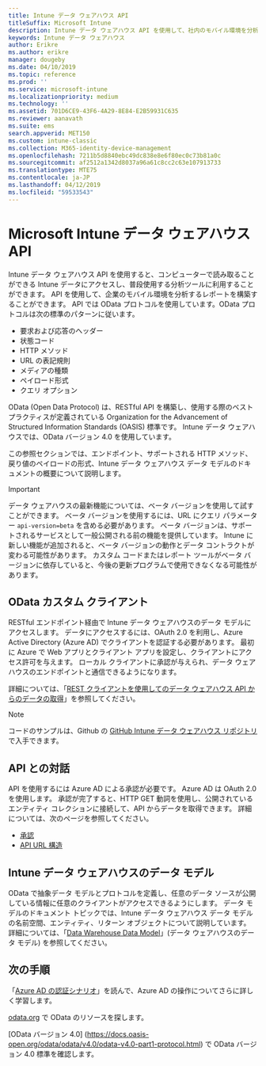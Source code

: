 ```yaml
---
title: Intune データ ウェアハウス API
titleSuffix: Microsoft Intune
description: Intune データ ウェアハウス API を使用して、社内のモバイル環境を分析できるレポートを構築できます。
keywords: Intune データ ウェアハウス
author: Erikre
ms.author: erikre
manager: dougeby
ms.date: 04/10/2019
ms.topic: reference
ms.prod: ''
ms.service: microsoft-intune
ms.localizationpriority: medium
ms.technology: ''
ms.assetid: 701D6CE9-43F6-4A29-8E84-E2B59931C635
ms.reviewer: aanavath
ms.suite: ems
search.appverid: MET150
ms.custom: intune-classic
ms.collection: M365-identity-device-management
ms.openlocfilehash: 7211b5d8840ebc49dc838e8e6f80ec0c73b81a0c
ms.sourcegitcommit: af2512a1342d8037a96a61c8cc2c63e107913733
ms.translationtype: MTE75
ms.contentlocale: ja-JP
ms.lasthandoff: 04/12/2019
ms.locfileid: "59533543"
---
```

#  <a name="microsoft-intune-data-warehouse-api"></a>Microsoft Intune データ ウェアハウス API

Intune データ ウェアハウス API を使用すると、コンピューターで読み取ることができる Intune データにアクセスし、普段使用する分析ツールに利用することができます。 API を使用して、企業のモバイル環境を分析するレポートを構築することができます。 API では OData プロトコルを使用しています。OData プロトコルは次の標準のパターンに従います。

  -   要求および応答のヘッダー
  -   状態コード
  -   HTTP メソッド
  -   URL の表記規則
  -   メディアの種類
  -   ペイロード形式
  -   クエリ オプション

OData (Open Data Protocol) は、RESTful API を構築し、使用する際のベスト プラクティスが定義されている Organization for the Advancement of Structured Information Standards (OASIS) 標準です。 Intune データ ウェアハウスでは、OData バージョン 4.0 を使用しています。

この参照セクションでは、エンドポイント、サポートされる HTTP メソッド、戻り値のペイロードの形式、Intune データ ウェアハウス データ モデルのドキュメントの概要について説明します。

> [!Important]  
> データ ウェアハウスの最新機能については、ベータ バージョンを使用して試すことができます。 ベータ バージョンを使用するには、URL にクエリ パラメーター `api-version=beta` を含める必要があります。 ベータ バージョンは、サポートされるサービスとして一般公開される前の機能を提供しています。 Intune に新しい機能が追加されると、ベータ バージョンの動作とデータ コントラクトが変わる可能性があります。 カスタム コードまたはレポート ツールがベータ バージョンに依存していると、今後の更新プログラムで使用できなくなる可能性があります。 <!--If you experience problems with the beta service, follow [link to feedback process]() to report the issue or provide feedback.-->

## <a name="odata-custom-client"></a>OData カスタム クライアント

RESTful エンドポイント経由で Intune データ ウェアハウスのデータ モデルにアクセスします。 データにアクセスするには、OAuth 2.0 を利用し、Azure Active Directory (Azure AD) でクライアントを認証する必要があります。 最初に Azure で Web アプリとクライアント アプリを設定し、クライアントにアクセス許可を与えます。 ローカル クライアントに承認が与えられ、データ ウェアハウスのエンドポイントと通信できるようになります。

詳細については、「[REST クライアントを使用してのデータ ウェアハウス API からのデータの取得](reports-proc-data-rest.md)」を参照してください。

> [!Note]  
> コードのサンプルは、Github の [GitHub Intune データ ウェアハウス リポジトリ](https://github.com/Microsoft/Intune-Data-Warehouse)で入手できます。

## <a name="interacting-with-the-api"></a>API との対話

API を使用するには Azure AD による承認が必要です。 Azure AD は OAuth 2.0 を使用します。 承認が完了すると、HTTP GET 動詞を使用し、公開されているエンティティ コレクションに接続して、API からデータを取得できます。 詳細については、次のページを参照してください。

 -  [承認](reports-api-url.md)
 -  [API URL 構造](reports-api-url.md)

## <a name="intune-data-warehouse-data-model"></a>Intune データ ウェアハウスのデータ モデル

OData で抽象データ モデルとプロトコルを定義し、任意のデータ ソースが公開している情報に任意のクライアントがアクセスできるようにします。 データ モデルのドキュメント トピックでは、Intune データ ウェアハウス データ モデルの名前空間、エンティティ、リターン オブジェクトについて説明しています。 詳細については、「[Data Warehouse Data Model](reports-ref-data-model.md)」(データ ウェアハウスのデータ モデル) を参照してください。

## <a name="next-steps"></a>次の手順

「[Azure AD の認証シナリオ](https://docs.microsoft.com/azure/active-directory/develop/active-directory-authentication-scenarios)」を読んで、Azure AD の操作についてさらに詳しく学習します。

[odata.org](https://www.odata.org) で OData のリソースを探します。
  
[OData バージョン 4.0] (https://docs.oasis-open.org/odata/odata/v4.0/odata-v4.0-part1-protocol.html) で OData バージョン 4.0 標準を確認します。  
